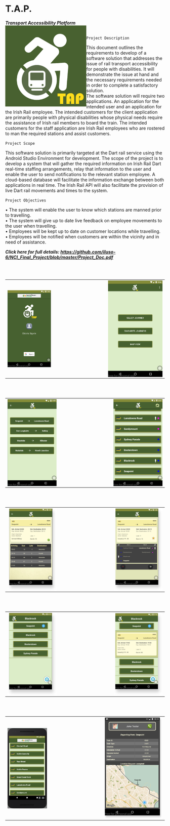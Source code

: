 # T.A.P.
***Transport Accessibility Platform***<br>
<img src="https://github.com/iluso-6/NCI_Final_Project/blob/master/screenshots/image001.png?raw=true" align="left"/><br>

	Project Description
This document outlines the requirements to develop of a software solution that addresses the issue of rail transport accessibility for people with disabilities. It will demonstrate the issue at hand and the necessary requirements needed in order to complete a satisfactory solution.  
The software solution will require two applications. An application for the intended user and an application for the Irish Rail employee. 
The intended customers for the client application are primarily people with physical disabilities whose physical needs require the assistance of Irish rail members to board the train. 
The intended customers for the staff application are Irish Rail employees who are rostered to man the required stations and assist customers.

	Project Scope
This software solution is primarily targeted at the Dart rail service using the Android Studio Environment for development.
The scope of the project is to develop a system that will gather the required information on Irish Rail Dart real-time staffing arrangements, relay that information to the user and enable the user to send notifications to the relevant station employee. 
A cloud-based database will facilitate the information exchange between both applications in real time.
The Irish Rail API will also facilitate the provision of live Dart rail movements and times to the system.

	Project Objectives
•	The system will enable the user to know which stations are manned prior to travelling.<br>
•	The system will give up to date live feedback on employee movements to the user when travelling.<br>
•	Employees will be kept up to date on customer locations while travelling.<br>
•	Employees will be notified when customers are within the vicinity and in need of assistance.<br>


***Click here for full details:	https://github.com/iluso-6/NCI_Final_Project/blob/master/Project_Doc.pdf***



<table>
  <tr>
    <td><img src="https://github.com/iluso-6/NCI_Final_Project/blob/master/screenshots/image039.png?raw=true" align="left"/></td>
    <td width="33%"></td>
    <td> <img src="https://github.com/iluso-6/NCI_Final_Project/blob/master/screenshots/image040.png?raw=true" align="right"/>
    </td>

<br><br>

  </tr>
  
</table>

<table>
  <tr>
    <td><img src="https://github.com/iluso-6/NCI_Final_Project/blob/master/screenshots/image041.png?raw=true" align="left"/></td>
    <td width="33%"></td>
    <td> <img src="https://github.com/iluso-6/NCI_Final_Project/blob/master/screenshots/image042.png?raw=true" align="right"/>
    </td>

<br><br>

  </tr>
  
</table>

<table>
  <tr>
    <td><img src="https://github.com/iluso-6/NCI_Final_Project/blob/master/screenshots/image043.png?raw=true" align="left"/></td>
    <td width="33%"></td>
    <td> <img src="https://github.com/iluso-6/NCI_Final_Project/blob/master/screenshots/image044.png?raw=true" align="right"/>
    </td>

<br><br>

  </tr>
  
</table>

<table>
  <tr>
    <td><img src="https://github.com/iluso-6/NCI_Final_Project/blob/master/screenshots/image045.png?raw=true" align="left"/></td>
    <td width="33%"></td>
    <td><img src="https://github.com/iluso-6/NCI_Final_Project/blob/master/screenshots/image046.png?raw=true" align="right"/>
    </td>

<br><br>

  </tr>
  
</table>

<table>
  <tr>
    <td><img src="https://github.com/iluso-6/NCI_Final_Project/blob/master/screenshots/image053.png?raw=true" align="left"/></td>
    <td width="33%"></td>
    <td> <img src="https://github.com/iluso-6/NCI_Final_Project/blob/master/screenshots/image047.png?raw=true" align="right"/>
    </td>

<br><br>

  </tr>
  
</table>

